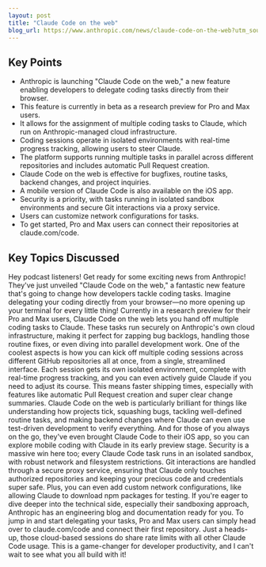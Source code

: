 ```yaml
---
layout: post 
title: "Claude Code on the web"
blog_url: https://www.anthropic.com/news/claude-code-on-the-web?utm_source=tldrai 
---
```




## Key Points

- Anthropic is launching "Claude Code on the web," a new feature enabling developers to delegate coding tasks directly from their browser.
- This feature is currently in beta as a research preview for Pro and Max users.
- It allows for the assignment of multiple coding tasks to Claude, which run on Anthropic-managed cloud infrastructure.
- Coding sessions operate in isolated environments with real-time progress tracking, allowing users to steer Claude.
- The platform supports running multiple tasks in parallel across different repositories and includes automatic Pull Request creation.
- Claude Code on the web is effective for bugfixes, routine tasks, backend changes, and project inquiries.
- A mobile version of Claude Code is also available on the iOS app.
- Security is a priority, with tasks running in isolated sandbox environments and secure Git interactions via a proxy service.
- Users can customize network configurations for tasks.
- To get started, Pro and Max users can connect their repositories at claude.com/code.

## Key Topics Discussed

Hey podcast listeners! Get ready for some exciting news from Anthropic! They've just unveiled "Claude Code on the web," a fantastic new feature that's going to change how developers tackle coding tasks. Imagine delegating your coding directly from your browser—no more opening up your terminal for every little thing! Currently in a research preview for their Pro and Max users, Claude Code on the web lets you hand off multiple coding tasks to Claude. These tasks run securely on Anthropic's own cloud infrastructure, making it perfect for zapping bug backlogs, handling those routine fixes, or even diving into parallel development work. One of the coolest aspects is how you can kick off multiple coding sessions across different GitHub repositories all at once, from a single, streamlined interface. Each session gets its own isolated environment, complete with real-time progress tracking, and you can even actively guide Claude if you need to adjust its course. This means faster shipping times, especially with features like automatic Pull Request creation and super clear change summaries. Claude Code on the web is particularly brilliant for things like understanding how projects tick, squashing bugs, tackling well-defined routine tasks, and making backend changes where Claude can even use test-driven development to verify everything. And for those of you always on the go, they've even brought Claude Code to their iOS app, so you can explore mobile coding with Claude in its early preview stage. Security is a massive win here too; every Claude Code task runs in an isolated sandbox, with robust network and filesystem restrictions. Git interactions are handled through a secure proxy service, ensuring that Claude only touches authorized repositories and keeping your precious code and credentials super safe. Plus, you can even add custom network configurations, like allowing Claude to download npm packages for testing. If you're eager to dive deeper into the technical side, especially their sandboxing approach, Anthropic has an engineering blog and documentation ready for you. To jump in and start delegating your tasks, Pro and Max users can simply head over to claude.com/code and connect their first repository. Just a heads-up, those cloud-based sessions do share rate limits with all other Claude Code usage. This is a game-changer for developer productivity, and I can't wait to see what you all build with it!

